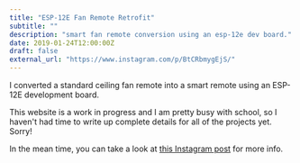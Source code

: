 ```yaml
---
title: "ESP-12E Fan Remote Retrofit"
subtitle: ""
description: "smart fan remote conversion using an esp-12e dev board."
date: 2019-01-24T12:00:00Z
draft: false
external_url: "https://www.instagram.com/p/BtCRbmygEjS/"
---
```


I converted a standard ceiling fan remote into a smart remote using an ESP-12E development board.

This website is a work in progress and I am pretty busy with school, so I haven't had time to write up complete details for all of the projects yet. Sorry!

In the mean time, you can take a look at [this Instagram post](https://www.instagram.com/p/BtCRbmygEjS/) for more info.
